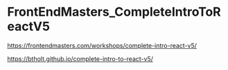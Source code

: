 # FrontEndMasters_CompleteIntroToReactV5
https://frontendmasters.com/workshops/complete-intro-react-v5/

https://btholt.github.io/complete-intro-to-react-v5/ 